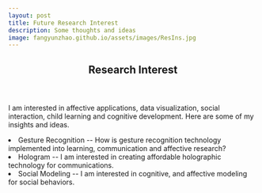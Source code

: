 ```yaml
---
layout: post
title: Future Research Interest
description: Some thoughts and ideas
image: fangyunzhao.github.io/assets/images/ResIns.jpg
---
```


<!-- Banner -->
<!-- Note: The "styleN" class below should match that of the header element. -->

<!-- Main -->
<div id="main">

<!-- One -->
<section id="one">
	<div class="inner">
		<header class="major">
			<h2>Research Interest</h2>
		</header>
		<p>I am interested in affective applications, data visualization, social interaction, child learning and cognitive development. Here are some of my insights and ideas.</p>
		<li>Gesture Recognition -- How is gesture recognition technology implemented into learning, communication and affective research?</li>
		<li>Hologram -- I am interested in creating affordable holographic technology for communications.</li>
		<li>Social Modeling -- I am interested in cognitive, and affective modeling for social behaviors.</li>
	</div>
</section>


<!-- Two -->
<!--
<section id="two" class="spotlights">
	<section>
		<div class="image">
			<img src="fangyunzhao.github.io/assets/images/pic08.jpg" alt="" data-position="center center" />
		</div>
		<div class="content">
			<div class="inner">
				<header class="major">
					<h3>Gesture Recognition</h3>
				</header>
				<p>Different from face recognition, gesture involves more dimensions and factors.</p>

			</div>
		</div>
	</section>
	<section>
		<img src="assets/images/pic09.jpg" alt="" data-position="top center" />
		<div class="content">
			<div class="inner">
				<header class="major">
					<h3>Social and Cognitive Modeling</h3>
				</header>
				<p>Computational modeling of huamn behaviors, data visualization.</p>

			</div>
		</div>
	</section>
	<section>
		<img src="assets/images/pic10.jpg" alt="" data-position="25% 25%" />
		<div class="content">
			<div class="inner">
				<header class="major">
					<h3>Hologram</h3>
				</header>
				<p>Real 3-Dimension Application</p>

			</div>
		</div>
	</section>
</section>

<!-- Three -->
<!--
<section id="three">
	<div class="inner">
		<header class="major">
			<h2>Open to everything</h2>
		</header>
		<p>Curiosity</p>

	</div>
</section>

</div>
-->
